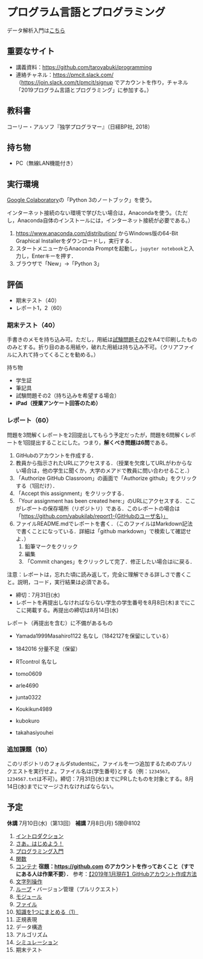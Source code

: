 # プログラム言語とプログラミング

データ解析入門は[こちら](https://github.com/taroyabuki/analysis)

## 重要なサイト

* 講義資料：https://github.com/taroyabuki/programming
* 連絡チャネル：https://pmcit.slack.com/ （https://join.slack.com/t/pmcit/signup でアカウントを作り，チャネル「2019プログラム言語とプログラミング」に参加する。）

## 教科書

コーリー・アルソフ『独学プログラマー』（日経BP社, 2018）

## 持ち物

* PC（無線LAN機能付き）

## 実行環境

[Google Colaboratory](https://research.google.com/colaboratory/)の「Python 3のノートブック」を使う。

インターネット接続のない環境で学びたい場合は，Anacondaを使う。（ただし，Anaconda自体のインストールには，インターネット接続が必要である。）

1. https://www.anaconda.com/distribution/ からWindows版の64-Bit Graphical Installerをダウンロードし，実行する．
1. スタートメニューからAnaconda Promptを起動し，`jupyter notebook`と入力し，Enterキーを押す．
1. ブラウザで「New」→「Python 3」

## 評価

* 期末テスト（40）
* レポート1，2（60）

### 期末テスト（40）

手書きのメモを持ち込み可。ただし，用紙は[試験問題その2](exam2.pdf)をA4で印刷したもののみとする。折り目のある用紙や，破れた用紙は持ち込み不可。（クリアファイルに入れて持ってくることを勧める。）

持ち物

* 学生証
* 筆記具
* 試験問題その2（持ち込みを希望する場合）
* **iPad（授業アンケート回答のため）**

### レポート（60）

問題を3問解くレポートを2回提出してもらう予定だったが，問題を6問解くレポートを1回提出することにした。つまり，**解くべき問題は6問**である。

1. GitHubのアカウントを作成する．
1. 教員から指示されたURLにアクセスする．（授業を欠席してURLがわからない場合は，他の学生に聞くか，大学のメアドで教員に問い合わせること．）
1. 「Authorize GitHub Classroom」の画面で「Authorize github」をクリックする（1回だけ）．
1. 「Accept this assignment」をクリックする．
1. 「Your assignment has been created here:」のURLにアクセスする．ここがレポートの保存場所（リポジトリ）である．このレポートの場合は「https://github.com/yabukilab/report1-{GitHubのユーザ名}」
1. ファイルREADME.mdでレポートを書く．（このファイルはMarkdown記法で書くことになっている．詳細は「github markdown」で検索して確認せよ．）
    1. 鉛筆マークをクリック
    1. 編集
    1. 「Commit changes」をクリックして完了．修正したい場合はiに戻る．

注意：レポートは，忘れた頃に読み返して，完全に理解できる詳しさで書くこと。説明，コード，実行結果は必須である。

* 締切：7月31日(水)
* レポートを再提出しなければならない学生の学生番号を8月8日(木)までにここに掲載する。再提出の締切は8月14日(水)

レポート（再提出を含む）に不備があるもの

* Yamada1999Masahiro1122 名なし（1842127を保留にしている）
* 1842016 分量不足（保留）

* RTcontrol 名なし
* tomo0609
* arle4690
* junta0322
* Koukikun4989
* kubokuro
* takahasiyouhei

### 追加課題（10）

このリポジトリのフォルダstudentsに，ファイルを一つ追加するためのプルリクエストを実行せよ。ファイル名は{学生番号}とする（例：`1234567`。`1234567.txt`は不可）。締切：7月31日(水)までにPRしたものを対象とする。8月14日(水)までにマージされなければならない。

## 予定

**休講** 7月10日(水)（第13回）
**補講** 7月8日(月) 5限@8102

1. [イントロダクション](01_introduction.md)
1. [さあ，はじめよう！](02_getting_started.md)
1. [プログラミング入門](03_introduction_to_programming.md)
1. [関数](04_functions.md)
1. [コンテナ](05_containers.md) **宿題：https://github.com のアカウントを作っておくこと（すでにある人は作業不要）．** 参考：[【2019年1月現在】GitHubアカウント作成方法](https://qiita.com/okumurakengo/items/848f7177765cf25fcde0)
1. [文字列操作](06_string_manipulation.md)
1. [ループ](07_loops.md)・バージョン管理（プルリクエスト）
1. [モジュール](08_modules.md)
1. [ファイル](09_files.md)
1. [知識を1つにまとめる（1）](10_bringing_it_all_together.md)
1. 正規表現
1. データ構造
1. アルゴリズム
1. [シミュレーション](14_simulation.md)
1. 期末テスト
